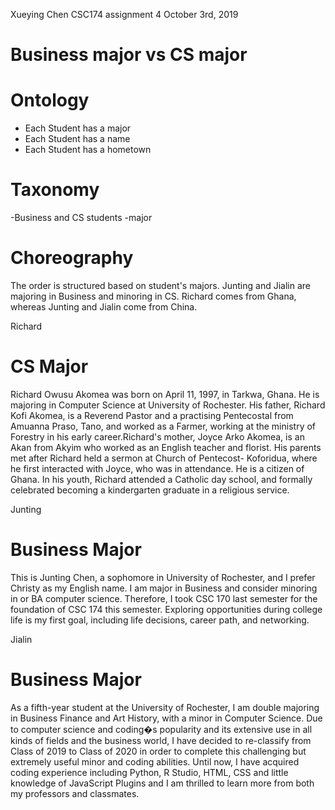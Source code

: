 Xueying Chen
CSC174 assignment 4
October 3rd, 2019

# Business major vs CS major

# Ontology
 -	Each Student has a major
 -	Each Student has a name
 -	Each Student has a hometown


# Taxonomy
 -Business and CS students
	-major

# Choreography
 The order is structured based on student's majors. Junting and Jialin are majoring in Business and minoring in CS. Richard comes from Ghana, whereas Junting and Jialin come from China.

Richard

# CS Major
Richard Owusu Akomea was born on April 11, 1997, in Tarkwa, Ghana. He is majoring in Computer Science at University of Rochester. His father, Richard Kofi Akomea, is a Reverend Pastor and a practising Pentecostal from Amuanna Praso, Tano, and worked as a Farmer, working at the ministry of Forestry in his early career.Richard's mother, Joyce Arko Akomea, is an Akan from Akyim who worked as an English teacher and florist. His parents met after Richard held a sermon at Church of Pentecost- Koforidua, where he first interacted with Joyce, who was in attendance. He is a citizen of Ghana. In his youth, Richard attended a Catholic day school, and formally celebrated becoming a kindergarten graduate in a religious service.


Junting

# Business Major
This is Junting Chen, a sophomore in University of Rochester, and I prefer Christy as my English name. I am major in Business and consider minoring in or BA computer science. Therefore, I took CSC 170 last semester for the foundation of CSC 174 this semester. Exploring opportunities during college life is my first goal, including life decisions, career path, and networking.


Jialin

# Business Major
As a fifth-year student at the University of Rochester, I am double majoring in Business Finance and Art History, with a minor in Computer Science. Due to computer science and coding�s popularity and its extensive use in all kinds of fields and the business world, I have decided to re-classify from Class of 2019 to Class of 2020 in order to complete this challenging but extremely useful minor and coding abilities. Until now, I have acquired coding experience including Python, R Studio, HTML, CSS and little knowledge of JavaScript Plugins and I am thrilled to learn more from both my professors and classmates.





